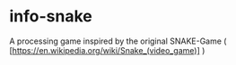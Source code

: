 info-snake
==========

A processing game inspired by the original SNAKE-Game ( [https://en.wikipedia.org/wiki/Snake_(video_game)] )
